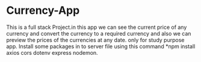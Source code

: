 # Currency-App
This is a full stack Project.in this app we can see the current price of any currency and convert the currency to a required currency and also we can preview the prices of the currencies at any date. only for study purpose app.
Install some packages in to server file using this command
     *npm install axios cors dotenv express nodemon.